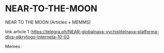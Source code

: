 # NEAR-TO-THE-MOON
NEAR TO THE MOON (Articles + MEMMS)

link article 1 :https://telegra.ph/NEAR-globalnaya-vychislitelnaya-platforma-dlya-otkrytogo-Interneta-10-03

Memes : 
